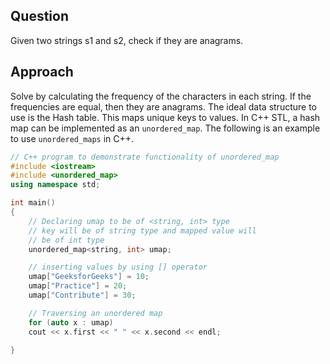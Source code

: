 ## Question
Given two strings s1 and s2, check if they are anagrams.

## Approach
Solve by calculating the frequency of the characters in each string. If the frequencies are equal, then they are anagrams. The ideal data structure to use is the Hash table. This maps unique keys to values. In C++ STL, a hash map can be implemented as an `unordered_map`. The following is an example to use `unordered_maps` in C++.
```cpp
// C++ program to demonstrate functionality of unordered_map
#include <iostream>
#include <unordered_map>
using namespace std;

int main()
{
	// Declaring umap to be of <string, int> type
	// key will be of string type and mapped value will
	// be of int type
	unordered_map<string, int> umap;

	// inserting values by using [] operator
	umap["GeeksforGeeks"] = 10;
	umap["Practice"] = 20;
	umap["Contribute"] = 30;

	// Traversing an unordered map
	for (auto x : umap)
	cout << x.first << " " << x.second << endl;

}
```
